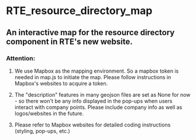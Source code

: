 # RTE_resource_directory_map

## An interactive map for the resource directory component in RTE's new website.

### Attention:

1. We use Mapbox as the mapping environment. So a mapbox token is needed in map.js to initiate the map. Please follow instructions in Mapbox's websites to acquire a token.

2. The "description" features in many geojson files are set as None for now - so there won't be any info displayed in the pop-ups when users interact with company points. Please include company info as well as logos/websites in the future.

3. Please refer to Mapbox websites for detailed coding instructions (styling, pop-ups, etc.)
